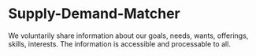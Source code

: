 # Supply-Demand-Matcher
We voluntarily share information about our goals, needs, wants, offerings, skills, interests. The information is accessible and processable to all.
